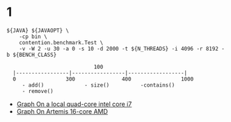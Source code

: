 
# 1
```	
${JAVA} ${JAVAOPT} \
	-cp bin \
	contention.benchmark.Test \
	-v -W 2 -u 30 -a 0 -s 10 -d 2000 -t ${N_THREADS} -i 4096 -r 8192 -b ${BENCH_CLASS}
```
```  
                            100
  |-----------------|-----------------|------------------|
  0                300               400                1000
     - add()             - size()          -contains()
     - remove()
```

- [Graph On a local quad-core intel core i7](http://rawgit.com/tmjee/synchrobench/tmjee/java/graphs/local.html)
- [Graph On Artemis 16-core AMD](http://rawgit.com/tmjee/synchrobench/tmjee/java/graphs/artemis.html)


